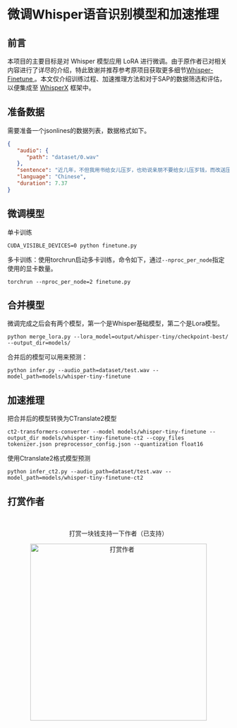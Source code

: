 # 微调Whisper语音识别模型和加速推理

## 前言

本项目的主要目标是对 Whisper 模型应用 LoRA 进行微调。由于原作者已对相关内容进行了详尽的介绍，特此致谢并推荐参考原项目获取更多细节[Whisper-Finetune
](https://github.com/yeyupiaoling/Whisper-Finetune)。本文仅介绍训练过程、加速推理方法和对于SAP的数据筛选和评估，以便集成至 [WhisperX](https://github.com/m-bain/whisperX) 框架中。



<a name='准备数据'></a>

## 准备数据

需要准备一个jsonlines的数据列表，数据格式如下。


```json
{
   "audio": {
      "path": "dataset/0.wav"
   },
   "sentence": "近几年，不但我用书给女儿压岁，也劝说亲朋不要给女儿压岁钱，而改送压岁书。",
   "language": "Chinese",
   "duration": 7.37
}
```

<a name='微调模型'></a>

## 微调模型

<a name='单卡训练'></a>

单卡训练

```shell
CUDA_VISIBLE_DEVICES=0 python finetune.py
```

<a name='多卡训练'></a>

多卡训练：使用torchrun启动多卡训练，命令如下，通过`--nproc_per_node`指定使用的显卡数量。
```shell
torchrun --nproc_per_node=2 finetune.py
```

<a name='合并模型'></a>

## 合并模型

微调完成之后会有两个模型，第一个是Whisper基础模型，第二个是Lora模型。
```shell
python merge_lora.py --lora_model=output/whisper-tiny/checkpoint-best/ --output_dir=models/
```

合并后的模型可以用来预测：

```shell
python infer.py --audio_path=dataset/test.wav --model_path=models/whisper-tiny-finetune
```

## 加速推理

把合并后的模型转换为CTranslate2模型
```shell
ct2-transformers-converter --model models/whisper-tiny-finetune --output_dir models/whisper-tiny-finetune-ct2 --copy_files tokenizer.json preprocessor_config.json --quantization float16
```

使用Ctranslate2格式模型预测
```shell
python infer_ct2.py --audio_path=dataset/test.wav --model_path=models/whisper-tiny-finetune-ct2
```



<a name='打赏作者'></a>
## 打赏作者

<br/>
<div align="center">
<p>打赏一块钱支持一下作者（已支持）</p>
<img src="https://yeyupiaoling.cn/reward.png" alt="打赏作者" width="400">
</div>
